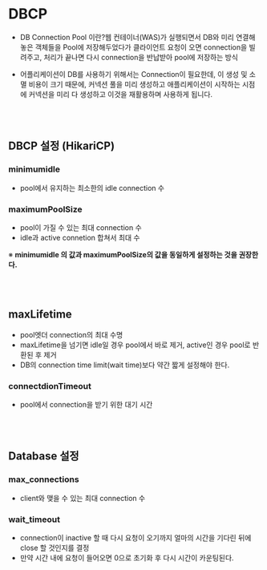 # DBCP

- DB Connection Pool 이란?웹 컨테이너(WAS)가 실행되면서 DB와 미리 연결해놓은 객체들을 Pool에 저장해두었다가 클라이언트 요청이 오면 connection을 빌려주고, 처리가 끝나면 다시 connection을 반납받아 pool에 저장하는 방식

- 어플리케이션이 DB를 사용하기 위해서는 Connection이 필요한데, 이 생성 및 소멸 비용이 크기 때문에, 커넥션 풀을 미리 생성하고 애플리케이션이 시작하는 시점에 커넥션을 미리 다 생성하고 이것을 재활용하며 사용하게 됩니다.


<br><br>
## DBCP 설정 (HikariCP)

### minimumidle

- pool에서 유지하는 최소한의 idle connection 수

### maximumPoolSize

- pool이 가질 수 있는 최대 connection 수
- idle과 active connetion 합쳐서 최대 수

※ **minimumidle 의 값과 maximumPoolSize의 값을 동일하게 설정하는 것을 권장한다.**


<br><br>

## maxLifetime

- pool엣더 connection의 최대 수명
- maxLifetime을 넘기면 idle일 경우 pool에서 바로 제거, active인 경우 pool로 반환된 후 제거
- DB의 connection time limit(wait time)보다 약간 짧게 설정해야 한다.

### connectdionTimeout
- pool에서 connection을 받기 위한 대기 시간

<br><br>

## Database 설정

### max_connections

- client와 맺을 수 있는 최대 connection 수

### wait_timeout

- connection이 inactive 할 때 다시 요청이 오기까지 얼마의 시간을 기다린 뒤에 close 할 것인지를 결정
- 만약 시간 내에 요청이 들어오면 0으로 초기화 후 다시 시간이 카운팅된다.